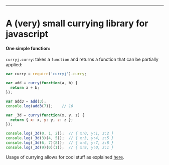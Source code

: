 ----
# A (very) small currying library for javascript

#### One simple function:
`curryj.curry`: takes a `function` and returns a function that can be partially applied:
```js
var curry = require('curryj').curry;

var add = curry(function(a, b) {
  return a + b;
});

var add3 = add(3);
console.log(add3(7));    // 10

var _3d = curry(function(x, y, z) {
  return { x: x, y: y, z: z };
});

console.log(_3d(0, 1, 2));  // { x:0, y:1, z:2 }
console.log(_3d(3)(4, 5));  // { x:3, y:4, z:5 }
console.log(_3d(6, 7)(8));  // { x:6, y:7, z:8 }
console.log(_3d(9)(0)(1));  // { x:9, y:0, z:1 }
```


Usage of currying allows for cool stuff as explained [here](https://hughfdjackson.com/javascript/why-curry-helps/).

